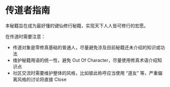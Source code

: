 # 传道者指南

本秘籍旨在成为最好懂的键仙修行秘籍，实现天下人人皆可修行的宏愿。

在传道时需要注意：

- 传道对象是零修真基础的普通人，尽量避免涉及目前秘籍还未介绍的知识或功法
- 维护秘籍用语的统一性，避免 Out Of Character，尽量使用修真术语介绍知识点
- 社区交流时需要维护整体的风格，比如彼此称呼应当使用 “道友” 等，严重偏离风格的讨论将直接 Close
